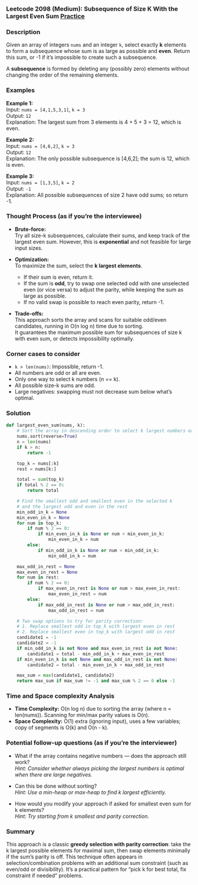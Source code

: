 ### Leetcode 2098 (Medium): Subsequence of Size K With the Largest Even Sum [Practice](https://leetcode.com/problems/subsequence-of-size-k-with-the-largest-even-sum)

### Description  
Given an array of integers `nums` and an integer `k`, select exactly **k** elements to form a subsequence whose sum is as large as possible and **even**. Return this sum, or -1 if it’s impossible to create such a subsequence.

A **subsequence** is formed by deleting any (possibly zero) elements without changing the order of the remaining elements.

### Examples  

**Example 1:**  
Input: `nums = [4,1,5,3,1]`, `k = 3`  
Output: `12`  
Explanation: The largest sum from 3 elements is 4 + 5 + 3 = 12, which is even.

**Example 2:**  
Input: `nums = [4,6,2]`, `k = 3`  
Output: `12`  
Explanation: The only possible subsequence is [4,6,2]; the sum is 12, which is even.

**Example 3:**  
Input: `nums = [1,3,5]`, `k = 2`  
Output: `-1`  
Explanation: All possible subsequences of size 2 have odd sums; so return -1.

### Thought Process (as if you’re the interviewee)  
- **Brute-force:**  
  Try all size-k subsequences, calculate their sums, and keep track of the largest even sum. However, this is **exponential** and not feasible for large input sizes.

- **Optimization:**  
  To maximize the sum, select the **k largest elements**.  
  - If their sum is even, return it.  
  - If the sum is **odd**, try to swap one selected odd with one unselected even (or vice versa) to adjust the parity, while keeping the sum as large as possible.  
  - If no valid swap is possible to reach even parity, return -1.

- **Trade-offs:**  
  This approach sorts the array and scans for suitable odd/even candidates, running in O(n log n) time due to sorting.  
  It guarantees the maximum possible sum for subsequences of size k with even sum, or detects impossibility optimally.

### Corner cases to consider  
- `k > len(nums)`: Impossible, return -1.
- All numbers are odd or all are even.
- Only one way to select k numbers (n == k).
- All possible size-k sums are odd.
- Large negatives: swapping must not decrease sum below what’s optimal.

### Solution

```python
def largest_even_sum(nums, k):
    # Sort the array in descending order to select k largest numbers easily
    nums.sort(reverse=True)
    n = len(nums)
    if k > n:
        return -1

    top_k = nums[:k]
    rest = nums[k:]

    total = sum(top_k)
    if total % 2 == 0:
        return total

    # Find the smallest odd and smallest even in the selected k
    # and the largest odd and even in the rest
    min_odd_in_k = None
    min_even_in_k = None
    for num in top_k:
        if num % 2 == 0:
            if min_even_in_k is None or num < min_even_in_k:
                min_even_in_k = num
        else:
            if min_odd_in_k is None or num < min_odd_in_k:
                min_odd_in_k = num

    max_odd_in_rest = None
    max_even_in_rest = None
    for num in rest:
        if num % 2 == 0:
            if max_even_in_rest is None or num > max_even_in_rest:
                max_even_in_rest = num
        else:
            if max_odd_in_rest is None or num > max_odd_in_rest:
                max_odd_in_rest = num

    # Two swap options to try for parity correction:
    # 1. Replace smallest odd in top_k with largest even in rest
    # 2. Replace smallest even in top_k with largest odd in rest
    candidate1 = -1
    candidate2 = -1
    if min_odd_in_k is not None and max_even_in_rest is not None:
        candidate1 = total - min_odd_in_k + max_even_in_rest
    if min_even_in_k is not None and max_odd_in_rest is not None:
        candidate2 = total - min_even_in_k + max_odd_in_rest

    max_sum = max(candidate1, candidate2)
    return max_sum if max_sum != -1 and max_sum % 2 == 0 else -1
```

### Time and Space complexity Analysis  

- **Time Complexity:** O(n log n) due to sorting the array (where n = len(nums)). Scanning for min/max parity values is O(n).
- **Space Complexity:** O(1) extra (ignoring input), uses a few variables; copy of segments is O(k) and O(n - k).

### Potential follow-up questions (as if you’re the interviewer)  

- What if the array contains negative numbers — does the approach still work?  
  *Hint: Consider whether always picking the largest numbers is optimal when there are large negatives.*  

- Can this be done without sorting?  
  *Hint: Use a min-heap or max-heap to find k largest efficiently.*

- How would you modify your approach if asked for smallest even sum for k elements?  
  *Hint: Try starting from k smallest and parity correction.*

### Summary
This approach is a classic **greedy selection with parity correction**: take the k largest possible elements for maximal sum, then swap elements minimally if the sum’s parity is off. This technique often appears in selection/combination problems with an additional sum constraint (such as even/odd or divisibility). It’s a practical pattern for “pick k for best total, fix constraint if needed” problems.